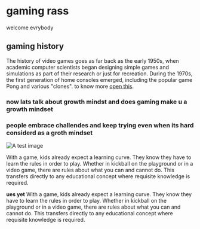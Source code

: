 # gaming rass
welcome evrybody 


## gaming history
The history of video games goes as far back as the early 1950s, when academic computer scientists began designing simple games and simulations as part of their research or just for recreation.  During the 1970s, the first generation of home consoles emerged, including the popular game Pong and various "clones".
 to know more  [open this](https://en.wikipedia.org/wiki/History_of_video_games#:~:text=The%20history%20of%20video%20games%20goes%20as%20far%20back%20as,research%20or%20just%20for%20recreation.&text=During%20the%201970s%2C%20the%20first,Pong%20and%20various%20%22clones%22.).


### now lats talk about growth mindst and does gaming make u a growth mindset 
### people embrace challendes and keep trying even when its hard considerd as a groth mindset 


![A test image](https://garrygudini.com/wp-content/uploads/2020/09/200124_Vignette_Web_Detail.jpg)

With a game, kids already expect a learning curve. They know they have to learn the rules in order to play. Whether in kickball on the playground or in a video game, there are rules about what you can and cannot do. This transfers directly to any educational concept where requisite knowledge is required.

**ues yet**  With a game, kids already expect a learning curve. They know they have to learn the rules in order to play. Whether in kickball on the playground or in a video game, there are rules about what you can and cannot do. This transfers directly to any educational concept where requisite knowledge is required.